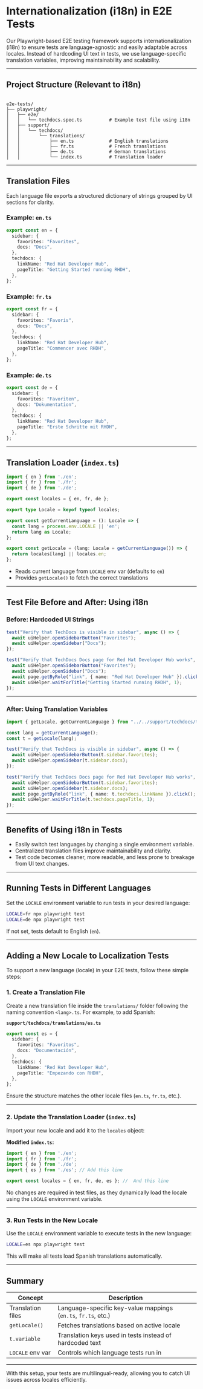 # Internationalization (i18n) in E2E Tests

Our Playwright-based E2E testing framework supports internationalization (i18n) to ensure tests are language-agnostic and easily adaptable across locales. Instead of hardcoding UI text in tests, we use language-specific translation variables, improving maintainability and scalability.

---

## Project Structure (Relevant to i18n)

```

e2e-tests/
├── playwright/
│   ├── e2e/
│   │   └── techdocs.spec.ts          # Example test file using i18n
│   ├── support/
│   │   └── techdocs/
│   │       └── translations/
│   │           ├── en.ts             # English translations
│   │           ├── fr.ts             # French translations
│   │           ├── de.ts             # German translations
│   │           └── index.ts          # Translation loader

````

---

## Translation Files

Each language file exports a structured dictionary of strings grouped by UI sections for clarity.

### Example: `en.ts`

```ts
export const en = {
  sidebar: {
    favorites: "Favorites",
    docs: "Docs",
  },
  techdocs: {
    linkName: "Red Hat Developer Hub",
    pageTitle: "Getting Started running RHDH",
  },
};
````

### Example: `fr.ts`

```ts
export const fr = {
  sidebar: {
    favorites: "Favoris",
    docs: "Docs",
  },
  techdocs: {
    linkName: "Red Hat Developer Hub",
    pageTitle: "Commencer avec RHDH",
  },
};
```

### Example: `de.ts`

```ts
export const de = {
  sidebar: {
    favorites: "Favoriten",
    docs: "Dokumentation",
  },
  techdocs: {
    linkName: "Red Hat Developer Hub",
    pageTitle: "Erste Schritte mit RHDH",
  },
};
```

---

## Translation Loader (`index.ts`)

```ts
import { en } from './en';
import { fr } from './fr';
import { de } from './de';

export const locales = { en, fr, de };

export type Locale = keyof typeof locales;

export const getCurrentLanguage = (): Locale => {
  const lang = process.env.LOCALE || 'en';
  return lang as Locale;
};

export const getLocale = (lang: Locale = getCurrentLanguage()) => {
  return locales[lang] || locales.en;
};
```

* Reads current language from `LOCALE` env var (defaults to `en`)
* Provides `getLocale()` to fetch the correct translations

---

## Test File Before and After: Using i18n

### Before: Hardcoded UI Strings

```ts
test("Verify that TechDocs is visible in sidebar", async () => {
  await uiHelper.openSidebarButton("Favorites");
  await uiHelper.openSidebar("Docs");
});

test("Verify that TechDocs Docs page for Red Hat Developer Hub works", async ({ page }) => {
  await uiHelper.openSidebarButton("Favorites");
  await uiHelper.openSidebar("Docs");
  await page.getByRole("link", { name: "Red Hat Developer Hub" }).click();
  await uiHelper.waitForTitle("Getting Started running RHDH", 1);
});
```

---

### After: Using Translation Variables

```ts
import { getLocale, getCurrentLanguage } from "../../support/techdocs/translations";

const lang = getCurrentLanguage();
const t = getLocale(lang);

test("Verify that TechDocs is visible in sidebar", async () => {
  await uiHelper.openSidebarButton(t.sidebar.favorites);
  await uiHelper.openSidebar(t.sidebar.docs);
});

test("Verify that TechDocs Docs page for Red Hat Developer Hub works", async ({ page }) => {
  await uiHelper.openSidebarButton(t.sidebar.favorites);
  await uiHelper.openSidebar(t.sidebar.docs);
  await page.getByRole("link", { name: t.techdocs.linkName }).click();
  await uiHelper.waitForTitle(t.techdocs.pageTitle, 1);
});
```

---

## Benefits of Using i18n in Tests

* Easily switch test languages by changing a single environment variable.
* Centralized translation files improve maintainability and clarity.
* Test code becomes cleaner, more readable, and less prone to breakage from UI text changes.

---

## Running Tests in Different Languages

Set the `LOCALE` environment variable to run tests in your desired language:

```bash
LOCALE=fr npx playwright test
LOCALE=de npx playwright test
```

If not set, tests default to English (`en`).

---

## Adding a New Locale to Localization Tests

To support a new language (locale) in your E2E tests, follow these simple steps:

### 1. **Create a Translation File**

Create a new translation file inside the `translations/` folder following the naming convention `<lang>.ts`. For example, to add Spanish:

**`support/techdocs/translations/es.ts`**

```ts
export const es = {
  sidebar: {
    favorites: "Favoritos",
    docs: "Documentación",
  },
  techdocs: {
    linkName: "Red Hat Developer Hub",
    pageTitle: "Empezando con RHDH",
  },
};
```

Ensure the structure matches the other locale files (`en.ts`, `fr.ts`, etc.).

---

### 2. **Update the Translation Loader (`index.ts`)**

Import your new locale and add it to the `locales` object:

**Modified `index.ts`:**

```ts
import { en } from './en';
import { fr } from './fr';
import { de } from './de';
import { es } from './es'; // Add this line

export const locales = { en, fr, de, es }; //  And this line
```

No changes are required in test files, as they dynamically load the locale using the `LOCALE` environment variable.

---

### 3. **Run Tests in the New Locale**

Use the `LOCALE` environment variable to execute tests in the new language:

```bash
LOCALE=es npx playwright test
```

This will make all tests load Spanish translations automatically.


---

## Summary

| Concept           | Description                                                   |
| ----------------- | ------------------------------------------------------------- |
| Translation files | Language-specific key-value mappings (`en.ts`, `fr.ts`, etc.) |
| `getLocale()`     | Fetches translations based on active locale                   |
| `t.variable`      | Translation keys used in tests instead of hardcoded text      |
| `LOCALE` env var  | Controls which language tests run in                          |

---

With this setup, your tests are multilingual-ready, allowing you to catch UI issues across locales efficiently.
